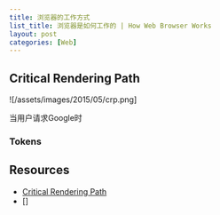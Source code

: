 ```yaml
---
title: 浏览器的工作方式
list_title: 浏览器是如何工作的 | How Web Browser Works
layout: post
categories: [Web]
---
```


## Critical Rendering Path

![/assets/images/2015/05/crp.png]

当用户请求Google时


### Tokens

## Resources

- [Critical Rendering Path](https://developers.google.com/web/fundamentals/performance/critical-rendering-path/)
- []